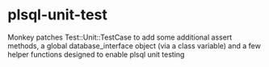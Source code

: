 plsql-unit-test
===============

Monkey patches Test::Unit::TestCase to add some additional assert methods, a global database_interface object (via a class variable) and a few helper functions designed to enable plsql unit testing
